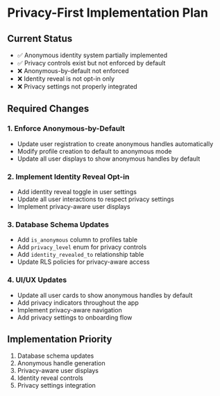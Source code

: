# Privacy-First Implementation Plan

## Current Status
- ✅ Anonymous identity system partially implemented
- ✅ Privacy controls exist but not enforced by default
- ❌ Anonymous-by-default not enforced
- ❌ Identity reveal is not opt-in only
- ❌ Privacy settings not properly integrated

## Required Changes

### 1. Enforce Anonymous-by-Default
- Update user registration to create anonymous handles automatically
- Modify profile creation to default to anonymous mode
- Update all user displays to show anonymous handles by default

### 2. Implement Identity Reveal Opt-in
- Add identity reveal toggle in user settings
- Update all user interactions to respect privacy settings
- Implement privacy-aware user displays

### 3. Database Schema Updates
- Add `is_anonymous` column to profiles table
- Add `privacy_level` enum for privacy controls
- Add `identity_revealed_to` relationship table
- Update RLS policies for privacy-aware access

### 4. UI/UX Updates
- Update all user cards to show anonymous handles by default
- Add privacy indicators throughout the app
- Implement privacy-aware navigation
- Add privacy settings to onboarding flow

## Implementation Priority
1. Database schema updates
2. Anonymous handle generation
3. Privacy-aware user displays
4. Identity reveal controls
5. Privacy settings integration
